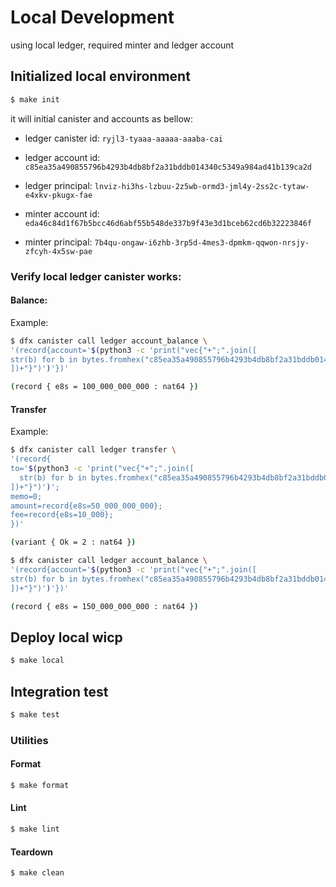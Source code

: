 # Local Development
using local ledger, required minter and ledger account

## Initialized local environment

```bash
$ make init
```

it will initial canister and accounts as bellow:

- ledger canister id: `ryjl3-tyaaa-aaaaa-aaaba-cai`

- ledger account id: `c85ea35a490855796b4293b4db8bf2a31bddb014340c5349a984ad41b139ca2d`
- ledger principal: `lnviz-hi3hs-lzbuu-2z5wb-ormd3-jml4y-2ss2c-tytaw-e4xkv-pkugx-fae`

- minter account id: `eda46c84d1f67b5bcc46d6abf55b548de337b9f43e3d1bceb62cd6b32223846f`
- minter principal: `7b4qu-ongaw-i6zhb-3rp5d-4mes3-dpmkm-qqwon-nrsjy-zfcyh-4x5sw-pae`

### Verify local ledger canister works:

#### Balance:

Example:
```bash
$ dfx canister call ledger account_balance \
'(record{account='$(python3 -c 'print("vec{"+";".join([
str(b) for b in bytes.fromhex("c85ea35a490855796b4293b4db8bf2a31bddb014340c5349a984ad41b139ca2d")
])+"}")')'})'

(record { e8s = 100_000_000_000 : nat64 })
```

#### Transfer

Example:
```bash
$ dfx canister call ledger transfer \
'(record{
to='$(python3 -c 'print("vec{"+";".join([
  str(b) for b in bytes.fromhex("c85ea35a490855796b4293b4db8bf2a31bddb014340c5349a984ad41b139ca2d")
])+"}")')';
memo=0;
amount=record{e8s=50_000_000_000};
fee=record{e8s=10_000};
})'

(variant { Ok = 2 : nat64 })

$ dfx canister call ledger account_balance \
'(record{account='$(python3 -c 'print("vec{"+";".join([
str(b) for b in bytes.fromhex("c85ea35a490855796b4293b4db8bf2a31bddb014340c5349a984ad41b139ca2d")
])+"}")')'})'

(record { e8s = 150_000_000_000 : nat64 })
```

## Deploy local wicp

```bash
$ make local
```

## Integration test

```bash
$ make test
```

### Utilities

#### Format

```bash
$ make format
```

#### Lint

```bash
$ make lint
```

#### Teardown

```bash
$ make clean
```
